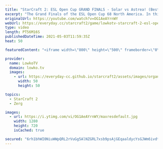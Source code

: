 ```yaml
---
title: "StarCraft 2: ESL Open Cup GRAND FINALS - Solar vs Astrea! (Best-of-5)"
excerpt: "The Grand Finals of the ESL Open Cup 68 North America. In this best-of-5 series of professional StarCraft 2 I cast Astrea versus Solar, a Protoss versus Zerg.  Support my work on Patreon: http://www.patreon.com/lowkotv Become a YouTube member: https://lowko.tv/join  My second channel: http://lowko.tv/morelowko"
originalUrl: https://youtube.com/watch?v=OG1AeAYrnWY
webUrl: https://everyday.cc/starcraft2/game/lowkotv-starcraft-2-esl-open-cup-grand-finals-solar-vs-astrea-best-of-5/
type: video
length: PT56M16S
publishedDateTime: 2021-05-03T11:59:35Z
heat: 50

featuredContent: "<iframe width=\"800\" height=\"500\" frameborder=\"0\" src=\"https://www.youtube.com/embed/OG1AeAYrnWY\" allow=\"accelerometer; autoplay; encrypted-media; gyroscope; picture-in-picture\" allowfullscreen></iframe>"

provider:
  name: LowkoTV
  domain: lowko.tv
  images:
    - url: https://everyday-cc.github.io/starcraft2/assets/images/organizations/lowko.tv-50x50.jpg
      width: 50
      height: 50

topics:
  - StarCraft 2
  - Zerg

images:
  - url: https://i.ytimg.com/vi/OG1AeAYrnWY/maxresdefault.jpg
    width: 1280
    height: 720
    isCached: true

secured: "6rh1bhWI0NiuWWpQRL2rVuGg5AlNZGRL7xsb9psAjGEqaaldycYsGJWm6ivdt+gbkExe3WksDcVN9/GztLPsdFia/nUpeRyD/5NhPuKe7E1qmodtAvkt38CBfXGF7BSGZo6ofBhI6RZFFzuX5o5/iZWzVG+VREHlo9QbkB7aHtf50cjKxc+jxJCkSIK4y6m6lx83xJxXbx0523dBadvq3+nEThCfTLR5TU+TtTsX7mLXzPfay+pnGunu77tSJWG+yRgDpWOdHPL20OV4VTdlXEOycc9pUb7WviDoS43iN1+E43XE4sk4cxAkOhey7o/WO3Ud/xHJNLr5chJy2NO7/j8arU2Y01xTt7bpcshVv+j9YBvI/upkplu9tGjDVsN+mMrySd9e/F3hm6vlUdD0f3Fx5+zmBfnE7BDagSjddSvXBZN7FTl95ypwbcbuwFzZ;NkIwdVYMxkJK6/sHP/SSGQ=="
---
```


